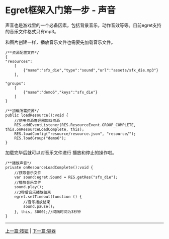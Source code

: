 Egret框架入门第一步 - 声音
===============

声音也是游戏里的一个必备因素，包括背景音乐，动作音效等等。目前egret支持的音乐文件格式只有mp3。

和图片创建一样，播放音乐文件也需要先加载音乐文件。

```
/**资源配置文件*/
{
"resources":
    [
        {"name":"sfx_die","type":"sound","url":"assets/sfx_die.mp3"}
    ],

"groups":
    [
        {"name":"demo6","keys":"sfx_die"}
    ]
}

/**加载所需资源*/
public loadResource():void {
    //使用资源管理器加载资源
    RES.addEventListener(RES.ResourceEvent.GROUP_COMPLETE, this.onResourceLoadComplete, this);
    RES.loadConfig("resource/resource.json", "resource/");
    RES.loadGroup("demo6");
}
```

加载完毕后就可以对音乐文件进行 播放和停止的操作啦。
```
/**播放声音*/
private onResourceLoadComplete():void {
    //获取音乐文件
    var sound:egret.Sound = RES.getRes("sfx_die");
    //播放音乐文件
    sound.play();
    //3秒后音乐播放结束
    egret.setTimeout(function () {
        //音乐播放结束
        sound.pause();
    }, this, 3000);//间隔时间为3秒钟
}

```

- - -

[上一篇:按钮](https://github.com/NeoGuo/html5-documents/blob/master/egret/05-button.md)
| [下一篇:容器](https://github.com/NeoGuo/html5-documents/blob/master/egret/07-container.md)
